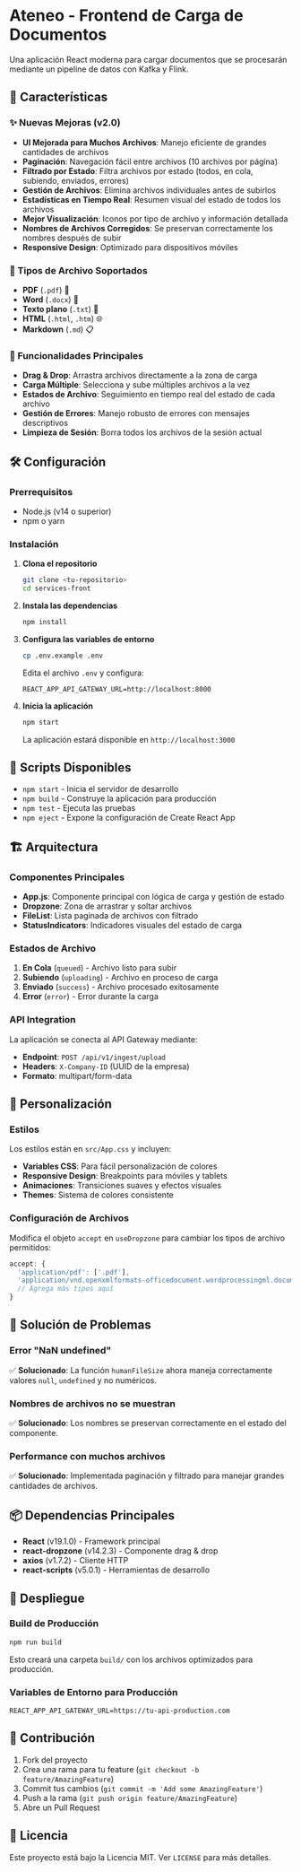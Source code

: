 # Ateneo - Frontend de Carga de Documentos

Una aplicación React moderna para cargar documentos que se procesarán mediante un pipeline de datos con Kafka y Flink.

## 🚀 Características

### ✨ Nuevas Mejoras (v2.0)

- **UI Mejorada para Muchos Archivos**: Manejo eficiente de grandes cantidades de archivos
- **Paginación**: Navegación fácil entre archivos (10 archivos por página)
- **Filtrado por Estado**: Filtra archivos por estado (todos, en cola, subiendo, enviados, errores)
- **Gestión de Archivos**: Elimina archivos individuales antes de subirlos
- **Estadísticas en Tiempo Real**: Resumen visual del estado de todos los archivos
- **Mejor Visualización**: Iconos por tipo de archivo y información detallada
- **Nombres de Archivos Corregidos**: Se preservan correctamente los nombres después de subir
- **Responsive Design**: Optimizado para dispositivos móviles

### 📁 Tipos de Archivo Soportados

- **PDF** (`.pdf`) 📄
- **Word** (`.docx`) 📝  
- **Texto plano** (`.txt`) 📄
- **HTML** (`.html`, `.htm`) 🌐
- **Markdown** (`.md`) 📋

### 🎯 Funcionalidades Principales

- **Drag & Drop**: Arrastra archivos directamente a la zona de carga
- **Carga Múltiple**: Selecciona y sube múltiples archivos a la vez
- **Estados de Archivo**: Seguimiento en tiempo real del estado de cada archivo
- **Gestión de Errores**: Manejo robusto de errores con mensajes descriptivos
- **Limpieza de Sesión**: Borra todos los archivos de la sesión actual

## 🛠️ Configuración

### Prerrequisitos

- Node.js (v14 o superior)
- npm o yarn

### Instalación

1. **Clona el repositorio**
   ```bash
   git clone <tu-repositorio>
   cd services-front
   ```

2. **Instala las dependencias**
   ```bash
   npm install
   ```

3. **Configura las variables de entorno**
   ```bash
   cp .env.example .env
   ```
   
   Edita el archivo `.env` y configura:
   ```env
   REACT_APP_API_GATEWAY_URL=http://localhost:8000
   ```

4. **Inicia la aplicación**
   ```bash
   npm start
   ```

   La aplicación estará disponible en `http://localhost:3000`

## 🔧 Scripts Disponibles

- `npm start` - Inicia el servidor de desarrollo
- `npm build` - Construye la aplicación para producción
- `npm test` - Ejecuta las pruebas
- `npm eject` - Expone la configuración de Create React App

## 🏗️ Arquitectura

### Componentes Principales

- **App.js**: Componente principal con lógica de carga y gestión de estado
- **Dropzone**: Zona de arrastrar y soltar archivos
- **FileList**: Lista paginada de archivos con filtrado
- **StatusIndicators**: Indicadores visuales del estado de carga

### Estados de Archivo

1. **En Cola** (`queued`) - Archivo listo para subir
2. **Subiendo** (`uploading`) - Archivo en proceso de carga
3. **Enviado** (`success`) - Archivo procesado exitosamente
4. **Error** (`error`) - Error durante la carga

### API Integration

La aplicación se conecta al API Gateway mediante:

- **Endpoint**: `POST /api/v1/ingest/upload`
- **Headers**: `X-Company-ID` (UUID de la empresa)
- **Formato**: multipart/form-data

## 🎨 Personalización

### Estilos

Los estilos están en `src/App.css` y incluyen:

- **Variables CSS**: Para fácil personalización de colores
- **Responsive Design**: Breakpoints para móviles y tablets
- **Animaciones**: Transiciones suaves y efectos visuales
- **Themes**: Sistema de colores consistente

### Configuración de Archivos

Modifica el objeto `accept` en `useDropzone` para cambiar los tipos de archivo permitidos:

```javascript
accept: {
  'application/pdf': ['.pdf'],
  'application/vnd.openxmlformats-officedocument.wordprocessingml.document': ['.docx'],
  // Agrega más tipos aquí
}
```

## 🐛 Solución de Problemas

### Error "NaN undefined"

✅ **Solucionado**: La función `humanFileSize` ahora maneja correctamente valores `null`, `undefined` y no numéricos.

### Nombres de archivos no se muestran

✅ **Solucionado**: Los nombres se preservan correctamente en el estado del componente.

### Performance con muchos archivos

✅ **Solucionado**: Implementada paginación y filtrado para manejar grandes cantidades de archivos.

## 📦 Dependencias Principales

- **React** (v19.1.0) - Framework principal
- **react-dropzone** (v14.2.3) - Componente drag & drop
- **axios** (v1.7.2) - Cliente HTTP
- **react-scripts** (v5.0.1) - Herramientas de desarrollo

## 🚀 Despliegue

### Build de Producción

```bash
npm run build
```

Esto creará una carpeta `build/` con los archivos optimizados para producción.

### Variables de Entorno para Producción

```env
REACT_APP_API_GATEWAY_URL=https://tu-api-production.com
```

## 🤝 Contribución

1. Fork del proyecto
2. Crea una rama para tu feature (`git checkout -b feature/AmazingFeature`)
3. Commit tus cambios (`git commit -m 'Add some AmazingFeature'`)
4. Push a la rama (`git push origin feature/AmazingFeature`)
5. Abre un Pull Request

## 📄 Licencia

Este proyecto está bajo la Licencia MIT. Ver `LICENSE` para más detalles.